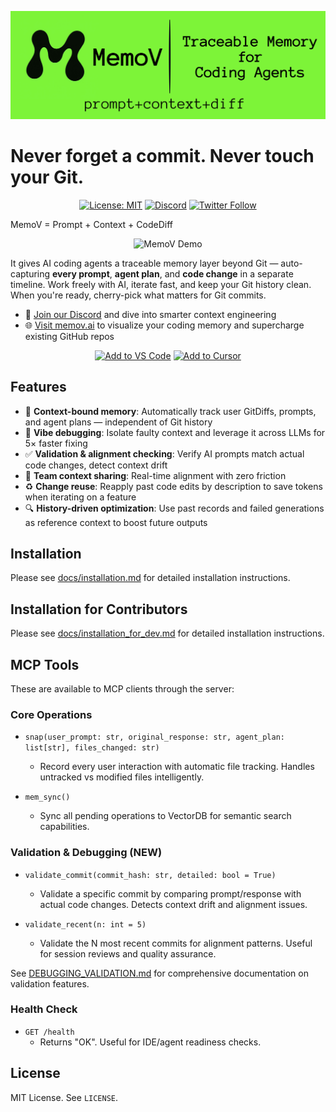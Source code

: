<p align="center">
  <a href="https://github.com/memovai/memov">
    <img src="docs/images/memov-banner.png" width="800px" alt="MemoV - The Memory Layer for AI Coding Agents">
  </a>
</p>

# Never forget a commit. Never touch your Git.

<div align="center">

[![License: MIT](https://img.shields.io/badge/License-MIT-yellow.svg)](https://opensource.org/licenses/MIT)
[![Discord](https://img.shields.io/badge/Discord-Join%20Server-7289da?logo=discord&logoColor=white)](https://discord.gg/un54aD7Hug)
[![Twitter Follow](https://img.shields.io/twitter/follow/ssslvky?style=social)](https://x.com/ssslvky)

</div>

MemoV = Prompt + Context + CodeDiff

<p align="center">
  <img src="docs/images/readme.gif" alt="MemoV Demo" width="800px">
</p>

It gives AI coding agents a traceable memory layer beyond Git — auto-capturing **every prompt**, **agent plan**, and **code change** in a separate timeline. Work freely with AI, iterate fast, and keep your Git history clean. When you're ready, cherry-pick what matters for Git commits.

- 💬 [Join our Discord](https://discord.gg/un54aD7Hug) and dive into smarter context engineering
- 🌐 [Visit memov.ai](https://memov.ai) to visualize your coding memory and supercharge existing GitHub repos


<div align="center">

[![Add to VS Code](https://img.shields.io/badge/Add%20to%20VS%20Code-007ACC?style=for-the-badge&logo=visual-studio-code&logoColor=white)](https://memov.ai/set-mcp)
[![Add to Cursor](https://img.shields.io/badge/Add%20to%20CURSOR-000000?style=for-the-badge&logo=visual-studio-code&logoColor=white)](https://memov.ai/set-mcp)

</div>

## Features

- 📒 **Context-bound memory**: Automatically track user GitDiffs, prompts, and agent plans — independent of Git history
- 🐞 **Vibe debugging**: Isolate faulty context and leverage it across LLMs for 5× faster fixing
- ✅ **Validation & alignment checking**: Verify AI prompts match actual code changes, detect context drift
- 🤝 **Team context sharing**: Real-time alignment with zero friction
- ♻️ **Change reuse**: Reapply past code edits by description to save tokens when iterating on a feature
- 🔍 **History-driven optimization**: Use past records and failed generations as reference context to boost future outputs


## Installation

Please see [docs/installation.md](docs/installation.md) for detailed installation instructions.

## Installation for Contributors

Please see [docs/installation_for_dev.md](docs/installation_for_dev.md) for detailed installation instructions.

## MCP Tools

These are available to MCP clients through the server:

### Core Operations

- `snap(user_prompt: str, original_response: str, agent_plan: list[str], files_changed: str)`
  - Record every user interaction with automatic file tracking. Handles untracked vs modified files intelligently.

- `mem_sync()`
  - Sync all pending operations to VectorDB for semantic search capabilities.

### Validation & Debugging (NEW)

- `validate_commit(commit_hash: str, detailed: bool = True)`
  - Validate a specific commit by comparing prompt/response with actual code changes. Detects context drift and alignment issues.

- `validate_recent(n: int = 5)`
  - Validate the N most recent commits for alignment patterns. Useful for session reviews and quality assurance.

See [DEBUGGING_VALIDATION.md](DEBUGGING_VALIDATION.md) for comprehensive documentation on validation features.

### Health Check

- `GET /health`
  - Returns "OK". Useful for IDE/agent readiness checks.


## License

MIT License. See `LICENSE`.
